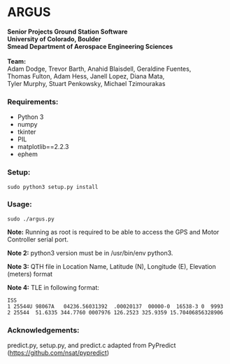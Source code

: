 ARGUS
=======

__Senior Projects Ground Station Software__<br />
__University of Colorado, Boulder__<br />
__Smead Department of Aerospace Engineering Sciences__ <br />
<br />
__Team:__ <br />
Adam Dodge, Trevor Barth, Anahid Blaisdell, Geraldine Fuentes,<br />
Thomas Fulton, Adam Hess, Janell Lopez, Diana Mata, <br />
Tyler Murphy, Stuart Penkowsky, Michael Tzimourakas

### Requirements:

  - Python 3
  - numpy
  - tkinter
  - PIL
  - matplotlib==2.2.3
  - ephem

### Setup:

```
sudo python3 setup.py install 
```

### Usage:

```sudo ./argus.py```

__Note:__ Running as root is required to be able to access the GPS and Motor Controller serial port.

__Note 2:__ python3 version must be in /usr/bin/env python3.

__Note 3:__ QTH file in Location Name, Latitude (N), Longitude (E), Elevation (meters) format

__Note 4:__ TLE in following format:
```
ISS
1 25544U 98067A   04236.56031392  .00020137  00000-0  16538-3 0  9993
2 25544  51.6335 344.7760 0007976 126.2523 325.9359 15.70406856328906
```

### Acknowledgements:
predict.py, setup.py, and predict.c adapted from PyPredict (https://github.com/nsat/pypredict)
